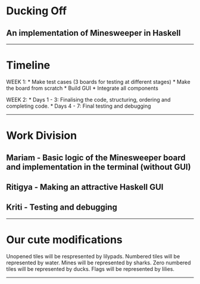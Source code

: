 # Ducking Off
## An implementation of Minesweeper in Haskell

***
# Timeline
WEEK 1:
    * Make test cases (3 boards for testing at different stages)
    * Make the board from scratch
    * Build GUI
    * Integrate all components

WEEK 2:
    * Days 1 - 3: Finalising the code, structuring, ordering and
    completing code.
    * Days 4 - 7: Final testing and debugging

***
# Work Division
## Mariam - Basic logic of the Minesweeper board and implementation in the terminal (without GUI)
## Ritigya - Making an attractive Haskell GUI
## Kriti - Testing and debugging

***

# Our cute modifications

Unopened tiles will be respresented by lilypads.
Numbered tiles will be represented by water.
Mines will be represented by sharks.
Zero numbered tiles will be represented by ducks.
Flags will be represented by lilies.

***